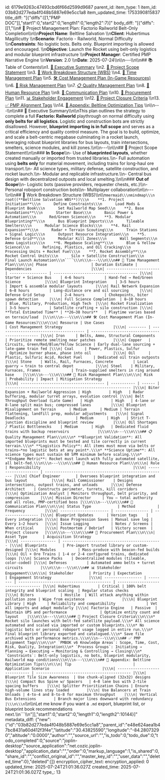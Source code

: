 id: 6179e9263c47493cbd6f66d2599d9687
parent_id: 
item_type: 1
item_id: 03b82d277eda4f048b5887e69e5cc1a8
item_updated_time: 1753390815837
title_diff: "[{\"diffs\":[[1,\"PMP DOC\"]],\"start1\":0,\"start2\":0,\"length1\":0,\"length2\":7}]"
body_diff: "[{\"diffs\":[[1,\"\\\n# 📘 Project Management Plan: Factorio Railworld Belt-Only Completion\\\n\\\n**Project Name**: Beltline Salvation  \\\n**Client**: Hubertimus Magillicutty  \\\n**Scenario**: Factorio - Railworld, Normal Difficulty  \\\n**Constraints**: No logistic bots. Belts only. Blueprint importing is allowed and encouraged.  \\\n**Objective**: Launch the Rocket using belt-only logistics and modular blueprint infrastructure  \\\n**Project Manager**: Certified PMP Narrative Engine  \\\n**Version**: 2.0  \\\n**Date**: 2025-07-24\\\n\\\n---\\\n\\\n## 📚 Table of Contents\\\n1. [🎯 Executive Summary](#-executive-summary)  \\\n2. [📌 Project Scope Statement](#-project-scope-statement)  \\\n3. [🧱 Work Breakdown Structure (WBS)](#-work-breakdown-structure-wbs)  \\\n4. [🧮 Time Management Plan](#-time-management-plan)  \\\n5. [🛠️ Cost Management Plan (In-Game Resources)](#-cost-management-plan-in-game-resources)  \\\n6. [🧩 Risk Management Plan](#-risk-management-plan)  \\\n7. [📋 Quality Management Plan](#-quality-management-plan)  \\\n8. [🧠 Human Resource Plan](#-human-resource-plan)  \\\n9. [📶 Communication Plan](#-communication-plan)  \\\n10. [🧱 Procurement Plan](#-procurement-plan)  \\\n11. [📊 Stakeholder Engagement](#-stakeholder-engagement)  \\\n12. [🏁 Project Closure Criteria](#-project-closure-criteria)  \\\n13. [✅ PMP Alignment Tags](#-pmp-alignment-tags)  \\\n14. [🧪 Appendix: Beltline Optimization Tips](#-appendix-beltline-optimization-tips)  \\\n\\\n---\\\n\\\n## 🎯 Executive Summary\\\n\\\nThis plan outlines the strategy to complete a full **Factorio: Railworld** playthrough on normal difficulty using **only belts for all logistics**. Logistic and construction bots are strictly disallowed. However, **blueprint importing is in full scope** and serves as a critical efficiency and quality control measure. The goal is to build, optimize, and scale a belt-centric megabase culminating in a rocket launch, leveraging robust blueprint libraries for bus layouts, train intersections, smelters, science modules, and kill zones.\\\n\\\n---\\\n\\\n## 📌 Project Scope Statement\\\n\\\n### **In Scope**\\\n- Use of **blueprinted layouts**, whether created manually or imported from trusted libraries.\\\n- Full automation using **belts only** for material movement, including trains for long-haul ore transport.\\\n- All science types, military defense, satellite construction, and rocket launch.\\\n- Modular and replicable infrastructure.\\\n- Central bus design with decentralized outposts and local smelting.\\\n\\\n### **Out of Scope**\\\n- Logistic bots (passive providers, requester chests, etc.)\\\n- Personal roboport construction bots\\\n- Multiplayer collaboration\\\n\\\n---\\\n\\\n## 🧱 Work Breakdown Structure (WBS)\\\n\\\n```mermaid\\\nmindmap\\\n  root((**Beltline Salvation WBS**))\\\n    **1. Project Initiation**\\\n      Define Constraints\\\n      Load Mods & Blueprint Book\\\n      Set Railworld Map Seed\\\n    **2. Base Foundations**\\\n      Starter Base\\\n      Basic Power & Automation\\\n      Red/Green Science\\\n    **3. Modular Blueprinting**\\\n      Bus Blueprint Imports\\\n      Tileable Smelters\\\n      Modular Science Blocks\\\n    **4. Rail Expansion**\\\n      Radar + Terrain Scouting\\\n      Train Stations + Signal Logic\\\n      Outpost Resource Integration\\\n    **5. Defense Grid**\\\n      Modular Kill Zones\\\n      Wall Segments\\\n      Ammo Logistics\\\n    **6. Megabase Scaling**\\\n      Blue & Yellow Science\\\n      Refining, Plastics, and Oil Cracking\\\n      Processing Units + Rocket Fuel\\\n    **7. Rocket Assembly**\\\n      Rocket Control Units\\\n      Silo + Satellite Construction\\\n      Final Launch Automation\\\n````\\\n\\\n---\\\n\\\n## 🧮 Time Management Plan\\\n\\\n| Phase                    | Duration Estimate | Dependencies                           |\\\n| ------------------------ | ----------------- | -------------------------------------- |\\\n| Starter + Science Bus    | 4–6 hours         | Hand-fed → Red/Green Science           |\\\n| Blueprint Integration    | 3–5 hours         | Import & assemble modular layouts      |\\\n| Rail Network Expansion   | 6–8 hours         | Long-distance ore and oil sourcing     |\\\n| Defense Grid Setup       | 2–4 hours         | Chokepoints, biter spawn detection     |\\\n| Full Science Completion  | 8–10 hours        | Blue, Military, Production, High Tech  |\\\n| Rocket Finalization      | 3–5 hours         | Satellite crafting + silo construction |\\\n| **Total Estimated Time** | **26–38 hours**   | Playtime varies based on terrain/load  |\\\n\\\n---\\\n\\\n## 🛠️ Cost Management Plan (In-Game Resources)\\\n\\\n| Resource | Use Cases                               | Cost Management Strategy                       |\\\n| -------- | --------------------------------------- | ---------------------------------------------- |\\\n| Iron     | Belts, Ammo, Structural Components      | Prioritize remote smelting near patches        |\\\n| Copper   | Circuits, Green/Red/Blue/Yellow Science | Early dual-lane sourcing + late-game train fed |\\\n| Coal     | Power, Plastics, Sulfur                 | Optimize burner phase, phase into oil          |\\\n| Oil      | Plastic, Sulfuric Acid, Rocket Fuel     | Dedicated oil train outposts                   |\\\n| Stone    | Walls, Rail, Furnaces, Concrete         | Local quarry → train to central depot          |\\\n| Steel    | Military, Furnaces, Frames              | Train-supplied smelters in ring around base    |\\\n\\\n---\\\n\\\n## 🧩 Risk Management Plan\\\n\\\n| Risk                                   | Probability | Impact | Mitigation Strategy                                       |\\\n| -------------------------------------- | ----------- | ------ | --------------------------------------------------------- |\\\n| Biter Expansion + Railworld Aggression | High        | High   | Radar buffering, modular turret arrays, evolution control |\\\n| Belt Throughput Overload (Late Game)   | High        | High   | 4-lane or 8-lane split main bus; compressed lanes         |\\\n| Blueprint Misalignment on Terrain      | Medium      | Medium | Terrain flattening, landfill prep, modular adjustments    |\\\n| Signal Deadlocks                       | Medium      | High   | Strict T-junction discipline and blueprint review         |\\\n| Oil Shortages / Plastic Bottlenecks    | Medium      | High   | Dedicated fluid trains with backup reservoirs             |\\\n\\\n---\\\n\\\n## 📋 Quality Management Plan\\\n\\\n* **Blueprint Validation**: All imported blueprints must be tested and tile correctly in current terrain.\\\n* **Logistics Policy**: All items must move via belts or trains—*no logistic bots at any point*.\\\n* **Science Uptime**: All science types must sustain 60 SPM minimum before scaling.\\\n* **Endgame Metric**: Rocket must launch with fully automated satellite, all belt-fed.\\\n\\\n---\\\n\\\n## 🧠 Human Resource Plan\\\n\\\n| Role                 | Responsibility                                          |\\\n| -------------------- | ------------------------------------------------------- |\\\n| Chief Engineer       | Oversees blueprint integration and bus layout           |\\\n| Rail Commissioner    | Designs intersections, outpost trains, and unloads      |\\\n| Defense Architect    | Constructs perimeter, turrets, kill corridors           |\\\n| Optimization Analyst | Monitors throughput, belt priority, and compression     |\\\n| Mission Director     | You – total authority and all roles, PMP-certified boss |\\\n\\\n---\\\n\\\n## 📶 Communication Plan\\\n\\\n| Status Type            | Method          | Frequency         |\\\n| ---------------------- | --------------- | ----------------- |\\\n| Blueprint Updates      | Version tags    | Every integration |\\\n| Base Progression Saves | Manual save log | Every 1–2 hours   |\\\n| Issue Logging          | Notes / Screens | When critical     |\\\n| Postmortem / Debrief   | Victory screen  | Project closure   |\\\n\\\n---\\\n\\\n## 🧱 Procurement Plan\\\n\\\n| Asset Type       | Acquisition Strategy                          |\\\n| ---------------- | --------------------------------------------- |\\\n| Blueprints       | Pre-import trusted library or custom-designed |\\\n| Modules          | Mass-produce with beacon-fed builds           |\\\n| Oil + Ore Trains | 1-4 or 2-4 configured trains, dedicated loops |\\\n| Science Packs    | Decentralized modules (tileable, color-coded) |\\\n| Defenses         | Automated ammo belts + turret circuits        |\\\n\\\n---\\\n\\\n## 📊 Stakeholder Engagement\\\n\\\n| Stakeholder       | Priority | Expectation                                | Engagement Strategy                 |\\\n| ----------------- | -------- | ------------------------------------------ | ----------------------------------- |\\\n| Hubertimus        | Critical | 100% belt integrity and blueprint scaling  | Regular status checks               |\\\n| Biters            | Hostile  | Will attack anything within pollution zone | Wipe from existence                 |\\\n| Blueprint Library | High     | Reliability and compatibility              | Vet all imports and adapt modularly |\\\n| Factorio Engine   | Passive  | Maintain UPS and performance               | Optimize entity count and layout    |\\\n\\\n---\\\n\\\n## 🏁 Project Closure Criteria\\\n\\\n* Rocket silo launches with belt-fed satellite payload.\\\n* All science automated and scaled via imported or custom blueprints.\\\n* No logistic bots or personal roboport usage logged in entire run.\\\n* Final blueprint library exported and catalogued.\\\n* Save file archived with performance metrics.\\\n\\\n---\\\n\\\n## ✅ PMP Alignment Tags\\\n\\\n* `PMBOK v6 Knowledge Areas`: Scope, Time, Cost, Risk, Quality, Integration\\\n* `Process Groups`: Initiating → Planning → Executing → Monitoring & Controlling → Closing\\\n* `Constraints`: Belt-only logistics, no bots, blueprint modularity, Railworld map conditions\\\n\\\n---\\\n\\\n## 🧪 Appendix: Beltline Optimization Tips\\\n\\\n| Tip                            | Application Scenario                        |\\\n| ------------------------------ | ------------------------------------------- |\\\n| Blueprint Tile Size Awareness  | Use chunk-aligned (32x32) designs           |\\\n| Compact Bus Spine w/ Spacers   | 4–8 lane bus with 2-tile spacing buffers    |\\\n| Splitter Prioritization Chains | Ensure high-volume lines stay loaded        |\\\n| Use Balancers at Train Unloads | 4-to-4 and 8-to-8 for maximum throughput    |\\\n| Vertical Bus Extensions        | Branch major lines downward with redundancy |\\\n\\\n```\\\n\\\nLet me know if you want a `.md` export, blueprint list, or blueprint book recommendations next.\\\n```\\\n\"]],\"start1\":0,\"start2\":0,\"length1\":0,\"length2\":10144}]"
metadata_diff: {"new":{"id":"03b82d277eda4f048b5887e69e5cc1a8","parent_id":"e48e624aea1b47bc8431a60d412f3f4e","latitude":"30.43825590","longitude":"-84.28073290","altitude":"0.0000","author":"","source_url":"","is_todo":0,"todo_due":0,"todo_completed":0,"source":"joplin-desktop","source_application":"net.cozic.joplin-desktop","application_data":"","order":0,"markup_language":1,"is_shared":0,"share_id":"","conflict_original_id":"","master_key_id":"","user_data":"","deleted_time":0},"deleted":[]}
encryption_cipher_text: 
encryption_applied: 0
updated_time: 2025-07-24T21:01:36.027Z
created_time: 2025-07-24T21:01:36.027Z
type_: 13